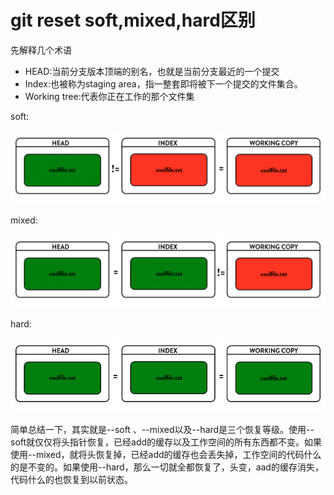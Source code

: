 # git reset soft,mixed,hard区别

先解释几个术语

- HEAD:当前分支版本顶端的别名，也就是当前分支最近的一个提交
- Index:也被称为staging area，指一整套即将被下一个提交的文件集合。
- Working tree:代表你正在工作的那个文件集

soft:

![img](img/git_reset_soft.png)

mixed:

![img](img/git_reset_mixed.png)

hard:

![img](img/git_reset_hard.png)

简单总结一下，其实就是--soft  、--mixed以及--hard是三个恢复等级。使用--soft就仅仅将头指针恢复，已经add的缓存以及工作空间的所有东西都不变。如果使用--mixed，就将头恢复掉，已经add的缓存也会丢失掉，工作空间的代码什么的是不变的。如果使用--hard，那么一切就全都恢复了，头变，aad的缓存消失，代码什么的也恢复到以前状态。